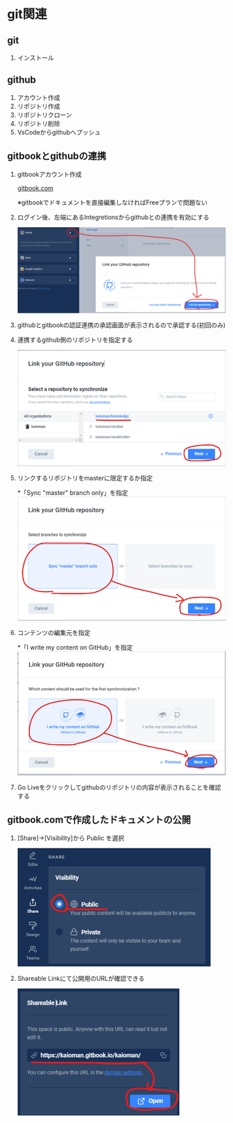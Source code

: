 # git関連

## git

1. インストール

## github

1. アカウント作成
2. リポジトリ作成
3. リポジトリクローン
4. リポジトリ削除
5. VsCodeからgithubへプッシュ

## gitbookとgithubの連携

1. gitbookアカウント作成

   [gitbook.com](https://www.gitbook.com/)

   ※gitbookでドキュメントを直接編集しなければFreeプランで問題ない

2. ログイン後、左端にあるIntegretionsからgithubとの連携を有効にする

   ![integretions](img/github_to_gitbook_01.png)

3. githubとgitbookの認証連携の承認画面が表示されるので承認する(初回のみ)

4. 連携するgithub側のリポジトリを指定する

   ![Authority](img/github_to_gitbook_03.png)

5. リンクするリポジトリをmasterに限定するか指定

   *「Sync "master" branch only」を指定
   ![linkRepo](img/github_to_gitbook_02.png)

6. コンテンツの編集元を指定

   *「I write my content on GitHub」を指定
   ![linkRepo](img/github_to_gitbook_04.png)

7. Go Liveをクリックしてgithubのリポジトリの内容が表示されることを確認する

## gitbook.comで作成したドキュメントの公開

1. [Share]→[Visibility]から Public を選択

   ![SharedSetting](img/github_to_gitbook_05.png)

2. Shareable Linkにて公開用のURLが確認できる

   ![ShareableLink](img/github_to_gitbook_06.png)
